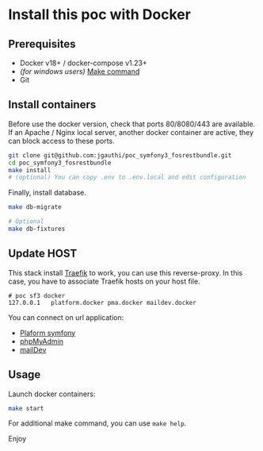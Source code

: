 # Install this poc with Docker

## Prerequisites
* Docker v18+ / docker-compose v1.23+
* _(for windows users)_ [Make command](https://stackoverflow.com/questions/32127524/how-to-install-and-use-make-in-windows/54086635)
* Git


## Install containers
Before use the docker version, check that ports 80/8080/443 are available. If an Apache / Nginx local server, another docker container are active, they can block access to these ports.

```bash
git clone git@github.com:jgauthi/poc_symfony3_fosrestbundle.git
cd poc_symfony3_fosrestbundle
make install
# (optional) You can copy .env to .env.local and edit configuration
```

Finally, install database.
```bash
make db-migrate

# Optional
make db-fixtures
```


## Update HOST
This stack install [Traefik](https://traefik.io/) to work, you can use this reverse-proxy. In this case, you have to associate Traefik hosts on your host file.

```
# poc sf3 docker
127.0.0.1   platform.docker pma.docker maildev.docker
```

You can connect on url application:
* [Plaform symfony](http://platform.docker)
* [phpMyAdmin](http://pma.docker)
* [mailDev](http://maildev.docker)

## Usage
Launch docker containers:

```bash
make start
```

For additional make command, you can use `make help`. 

Enjoy
